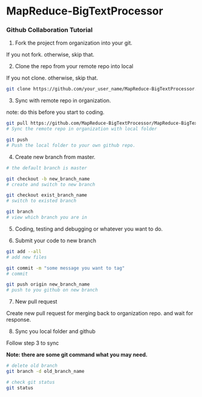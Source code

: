 # MapReduce-BigTextProcessor

### Github Collaboration Tutorial

1. Fork the project from organization into your git.

  If you not fork. otherwise, skip that.

2. Clone the repo from your remote repo into local

  If you not clone. otherwise, skip that.

  ```sh
  git clone https://github.com/your_user_name/MapReduce-BigTextProcessor.git
  ```

3. Sync with remote repo in organization.

  note: do this before you start to coding.

  ```sh
  git pull https://github.com/MapReduce-BigTextProcessor/MapReduce-BigTextProcessor.git master
  # Sync the remote repo in organization with local folder

  git push
  # Push the local folder to your own github repo.
  ```

4. Create new branch from master.
  ```sh
  # the default branch is master

  git checkout -b new_branch_name
  # create and switch to new branch

  git checkout exist_branch_name
  # switch to existed branch

  git branch
  # view which branch you are in
  ```

5. Coding, testing and debugging or whatever you want to do.

6. Submit your code to new branch

  ```sh
  git add --all
  # add new files

  git commit -m "some message you want to tag"
  # commit

  git push origin new_branch_name
  # push to you github on new branch
  ```

7. New pull request

  Create new pull request for merging back to organization repo. and wait for response.

8. Sync you local folder and github

Follow step 3 to sync

__Note: there are some git command what you may need.__

  ```sh
  # delete old branch
  git branch -d old_branch_name

  # check git status
  git status
  ```
